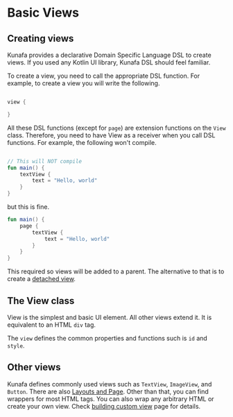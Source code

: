 # Basic Views

## Creating views
Kunafa provides a declarative Domain Specific Language DSL to create views. If you used any Kotlin UI library, Kunafa DSL should feel familiar. 

To create a view, you need to call the appropriate DSL function. For example, to create a view you will write the following. 
```kotlin

view {

}
```

All these DSL functions (except for `page`) are extension functions on the `View` class. Therefore, you need to have View as a receiver when you call DSL functions. For example, the following won't compile.

```kotlin

// This will NOT compile
fun main() {
	textView {
		text = "Hello, world"
	}
}
```

but this is fine.

```kotlin
fun main() {
	page {
		textView {
			text = "Hello, world"
		}
	}
} 
```

This required so views will be added to a parent. The alternative to that is to create a [detached view](03-working-with-views.md). 

## The View class
View is the simplest and basic UI element. All other views extend it. It is equivalent to an HTML `div` tag.

The `view` defines the common properties and functions such is `id` and `style`.

## Other views
Kunafa defines commonly used views such as `TextView`, `ImageView`, and `Button`. There are also [Layouts and Page](02-layouts-and-page.md). Other than that, you can find wrappers for most HTML tags. You can also wrap any arbitrary HTML or create your own view. Check [building custom view](04-building-custom-views.md) page for details.
